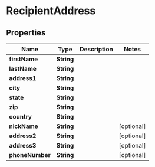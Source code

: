 

# RecipientAddress


## Properties

| Name | Type | Description | Notes |
|------------ | ------------- | ------------- | -------------|
|**firstName** | **String** |  |  |
|**lastName** | **String** |  |  |
|**address1** | **String** |  |  |
|**city** | **String** |  |  |
|**state** | **String** |  |  |
|**zip** | **String** |  |  |
|**country** | **String** |  |  |
|**nickName** | **String** |  |  [optional] |
|**address2** | **String** |  |  [optional] |
|**address3** | **String** |  |  [optional] |
|**phoneNumber** | **String** |  |  [optional] |



